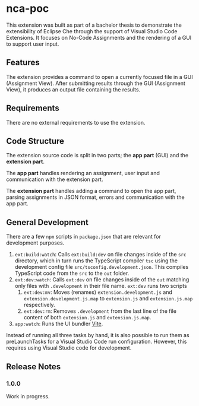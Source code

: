 # nca-poc

This extension was built as part of a bachelor thesis to demonstrate the extensibility of Eclipse Che through the support of Visual Studio Code Extensions. It focuses on No-Code Assignments and the rendering of a GUI to support user input.

## Features

The extension provides a command to open a currently focused file in a GUI (Assignment View). After submitting results through the GUI (Assignment View), it produces an output file containing the results.

## Requirements

There are no external requirements to use the extension.

## Code Structure

The extension source code is split in two parts; the __app part__ (GUI) and the __extension part__.

The __app part__ handles rendering an assignment, user input and communication with the extension part.

The __extension part__ handles adding a command to open the app part, parsing assignments in JSON format, errors and communication with the app part.

## General Development

There are a few `npm` scripts in `package.json` that are relevant for development purposes.

1. `ext:build:watch`: Calls `ext:build:dev` on file changes inside of the `src` directory, which in turn runs the TypeScript compiler `tsc` using the development config file `src/tsconfig.development.json`. This compiles TypeScript code from the `src` to the `out` folder.
2. `ext:dev:watch`: Calls `ext:dev` on file changes inside of the `out` matching only files with `.development` in their file name. `ext:dev` runs two scripts
    1. `ext:dev:mv`: Moves (renames) `extension.development.js` and `extension.development.js.map` to `extension.js` and `extension.js.map` respectively.
    2. `ext:dev:rm`: Removes `.development` from the last line of the file content of both `extension.js` and `extension.js.map`.
3. `app:watch`: Runs the UI bundler [Vite](https://vitejs.dev).

Instead of running all three tasks by hand, it is also possible to run them as preLaunchTasks for a Visual Studio Code run configuration. However, this requires using Visual Studio code for development.

## Release Notes

### 1.0.0

Work in progress.
